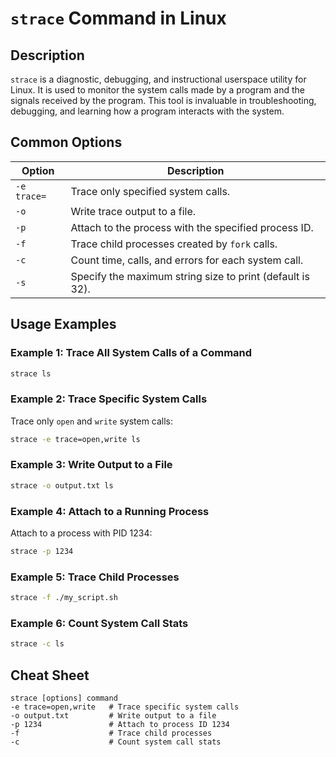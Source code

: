 # `strace` Command in Linux

## Description

`strace` is a diagnostic, debugging, and instructional userspace utility for Linux. It is used to monitor the system calls made by a program and the signals received by the program. This tool is invaluable in troubleshooting, debugging, and learning how a program interacts with the system.

## Common Options

| Option      | Description                                                   |
|-------------|---------------------------------------------------------------|
| `-e trace=` | Trace only specified system calls.                            |
| `-o`        | Write trace output to a file.                                 |
| `-p`        | Attach to the process with the specified process ID.          |
| `-f`        | Trace child processes created by `fork` calls.                |
| `-c`        | Count time, calls, and errors for each system call.           |
| `-s`        | Specify the maximum string size to print (default is 32).     |

## Usage Examples

### Example 1: Trace All System Calls of a Command

```bash
strace ls
```

### Example 2: Trace Specific System Calls

Trace only `open` and `write` system calls:

```bash
strace -e trace=open,write ls
```

### Example 3: Write Output to a File

```bash
strace -o output.txt ls
```

### Example 4: Attach to a Running Process

Attach to a process with PID 1234:

```bash
strace -p 1234
```

### Example 5: Trace Child Processes

```bash
strace -f ./my_script.sh
```

### Example 6: Count System Call Stats

```bash
strace -c ls
```

## Cheat Sheet

```plaintext
strace [options] command
-e trace=open,write   # Trace specific system calls
-o output.txt         # Write output to a file
-p 1234               # Attach to process ID 1234
-f                    # Trace child processes
-c                    # Count system call stats
```
